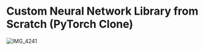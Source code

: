 # Custom Neural Network Library from Scratch (PyTorch Clone)

![IMG_4241](https://github.com/krishna-tx/Neural-Network-Library-from-scratch/assets/16388863/448b016a-a95a-476f-bfee-5976cc1c3ae1)

